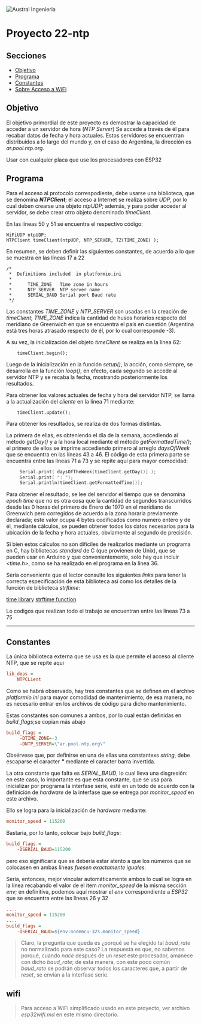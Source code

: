 

![Austral Ingenieria](https://encrypted-tbn0.gstatic.com/images?q=tbn%3AANd9GcQooGo7vQn4t9-6Bt46qZF-UY4_QFpYOeh7kVWzwpr_lbLr5wka)

<!--
    Ésta es la forma de poner comentarios en MarkDown
-->

# Proyecto 22-ntp

## Secciones

- [Objetivo](#objetivo)
- [Programa](#programa)
- [Constantes](#constantes)
- [Sobre Acceso a WiFi](#wifi)


## Objetivo

  El objetivo primordial de este proyecto es demostrar la capacidad de acceder a un servidor de hora (_NTP Server_)
  Se accede a través de él para recabar datos de fecha y hora actuales.
  Estos servidores se encuentran distribuídos a lo largo del mundo y, en el caso de Argentina, la dirección es _ar.pool.ntp.org_.

  Usar con cualquier placa que use los procesadores con ESP32

## Programa

Para el acceso al protocolo correspodiente, debe usarse una biblioteca, que se denomina ___NTPClient___; el acceso a Internet se realiza sobre _UDP_, por lo cual deben crearse una objeto _ntpUDP_; además, y para poder acceder al servidor, se debe crear otro objeto denominado _timeClient_.

En las líneas 50 y 51 se encuentra el respectivo código:
~~~ 
WiFiUDP ntpUDP;
NTPClient timeClient(ntpUDP, NTP_SERVER, TZ(TIME_ZONE) );
~~~

En resumen, se deben definir las siguientes constantes, de acuerdo a lo que se muestra en las líneas 17 a 22

~~~ 
/*
 *  Definitions included  in platformio.ini
 * 
 *      TIME_ZONE   Time zone in hours
 *      NTP_SERVER  NTP server name
 *      SERIAL_BAUD Serial port Baud rate
 */
 ~~~

Las constantes _TIME\_ZONE_ y _NTP\_SERVER_ son usadas en la creación de _timeClient_; _TIME\_ZONE_ indica la cantidad de husos horarios respecto del meridiano de Greenwich en que se encuentra el país en cuestión (Argentina está tres horas atrasado respecto de él, por lo cual corresponde -3).

A su vez, la inicialización del objeto _timeClient_ se realiza en la línea 62:

~~~ 
    timeClient.begin();
~~~

Luego de la inicialización en la función _setup()_, la acción, como siempre, se desarrolla en la función _loop()_; en efecto, cada segundo se accede al servidor NTP y se recaba la fecha, mostrando posteriormente los resultados.

Para obtener los valores actuales de fecha y hora del servidor NTP, se llama a la actualización del _cliente_ en la línea 71 mediante:

~~~ 
    timeClient.update();
~~~

Para obtener los resultados, se realiza de dos formas distintas.

La primera de ellas, es obteniendo el día de la semana, accediendo al método _getDay()_ y a la hora local mediante el método _getFormattedTime()_; el primero de ellos se imprime accediendo primero al arreglo _daysOfWeek_ que se encuentra en las líneas 43 a 46. El código de esta primera parte se encuentra entre las líneas 71 a 73 y se repite aquí para mayor comodidad:

~~~ C++
     Serial.print( daysOfTheWeek[timeClient.getDay()] );
     Serial.print( ": ");
     Serial.println(timeClient.getFormattedTime());
~~~

Para obtener el resultado, se lee del servidor el tiempo que se denomina _epoch time_ que no es otra cosa que la cantidad de segundos transcurridos desde las 0 horas del primero de Enero de 1970 en el meridiano de Greenwich pero corregidos de acuerdo a la zona horaria previamente declarada; este valor ocupa 4 bytes codificados como numero entero y de él, mediante cálculos, se pueden obtener todos los datos necesarios para la ubicación de la fecha y hora actuales, obviamente al segundo de precisión.

Si bien estos cálculos no son difíciles de realizarlos mediante un programa en C, hay bibliotecas _standard_ de C (que provienen de Unix), que se pueden usar en Arduino y que convenientemente, solo hay que incluir _<time.h>_, como se ha realizado en el programa en la línea 36.

Sería conveniente que el lector consulte los siguientes _links_ para tener la correcta especificación de esta biblioteca así como los detalles de la función de biblioteca _strftime_:

 [time library](https://es.wikipedia.org/wiki/Time.h)
 [strftime function](http://man7.org/linux/man-pages/man3/strftime.3.html)

Lo codigos que realizan todo el trabajo se encuentran entre las lineas 73 a 75

---

## Constantes

La única biblioteca externa que se usa es la que permite el acceso al cliente NTP, que se repite aqui

~~~ ini
lib_deps =
    NTPCLient
~~~


Como se habrá observado, hay tres constantes que se definen en el archivo _platformio.ini_ para mayor comodidad de mantenimiento; de esa manera, no es necesario entrar en los archivos de código para dicho mantenimiento.

Estas constantes son comunes a ambos, por lo cual están definidas en _build_flags_;se copian más abajo

~~~ ini
build_flags =
     -DTIME_ZONE=-3
     -DNTP_SERVER=\"ar.pool.ntp.org\"
~~~

Obsérvese que, por definirse en una de ellas una constantexs _string_, debe escaparse el caracter ___"___ mediante el caracter barra invertida.

La otra constante que falta es _SERIAL\_BAUD_, lo cual lleva una disgresión: en este caso, lo importante es que esta constante, que se usa para inicializar por programa la interfase serie, esté en un todo de acuerdo con la definición de _hardware_ de la interfase que se entrega por _monitor\_speed_ en este archivo.

Ello se logra para la inicialización de _hardware_ mediante:

~~~ ini
monitor_speed = 115200
~~~

Bastaría, por lo tanto, colocar bajo _build\_flags_:

~~~ ini
build_flags =
    -DSERIAL_BAUD=115200
~~~

pero eso significaría que se debería estar atento a que los números que se colocasen en ambas líneas _fuesen exactamente iguales_.

Sería, entonces, mejor vincular automáticamente ambos lo cual se logra en la línea recabando el valor de el ítem _monitor\_speed_ de la misma sección _env_; en definitiva, podemos aquí mostrar el _env_ correspondiente a _ESP32_ que se encuentra entre las líneas 26 y 32

~~~ ini
....
monitor_speed = 115200
....
build_flags =
    -DSERIAL_BAUD=${env:nodemcu-32s.monitor_speed}
~~~

>Claro, la pregunta que queda es ¿porqué se ha elegido tal _baud\_rate_ no normalizado para este caso? La respuesta es que, no sabemos porqué, cuando _nace_ después de un _reset_ este procesador, amanece con dicho _baud\_rate_; de esta manera, con este poco común _baud\_rate_ se podrán observar todos los caracteres que, a partir de _reset_, se envían a la interfase serie.

##    wifi

>Para acceso a WiFi simplificado usado en este proyecto, ver archivo _esp32wifi.md_ en este mismo directorio.


